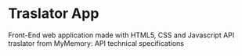 # Traslator App
Front-End web application made with HTML5, CSS and Javascript
API traslator from MyMemory: API technical specifications
